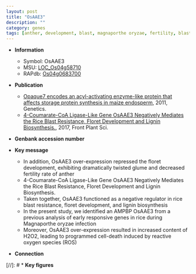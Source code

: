 ```yaml
---
layout: post
title: "OsAAE3"
description: ""
category: genes
tags: [anther, development, blast, magnaporthe oryzae, fertility, blast resistance, lignin, reactive oxygen species, lignin biosynthesis]
---
```


* **Information**  
    + Symbol: OsAAE3  
    + MSU: [LOC_Os04g58710](http://rice.plantbiology.msu.edu/cgi-bin/ORF_infopage.cgi?orf=LOC_Os04g58710)  
    + RAPdb: [Os04g0683700](http://rapdb.dna.affrc.go.jp/viewer/gbrowse_details/irgsp1?name=Os04g0683700)  

* **Publication**  
    + [Opaque7 encodes an acyl-activating enzyme-like protein that affects storage protein synthesis in maize endosperm](http://www.ncbi.nlm.nih.gov/pubmed?term=Opaque7+encodes+an+acyl-activating+enzyme-like+protein+that+affects+storage+protein+synthesis+in+maize+endosperm%5BTitle%5D), 2011, Genetics.
    + [4-Coumarate-CoA Ligase-Like Gene OsAAE3 Negatively Mediates the Rice Blast Resistance, Floret Development and Lignin Biosynthesis.](http://www.ncbi.nlm.nih.gov/pubmed?term=4-Coumarate-CoA+Ligase-Like+Gene+OsAAE3+Negatively+Mediates+the+Rice+Blast+Resistance,+Floret+Development+and+Lignin+Biosynthesis.%5BTitle%5D), 2017, Front Plant Sci.

* **Genbank accession number**  

* **Key message**  
    + In addition, OsAAE3 over-expression repressed the floret development, exhibiting dramatically twisted glume and decreased fertility rate of anther
    + 4-Coumarate-CoA Ligase-Like Gene OsAAE3 Negatively Mediates the Rice Blast Resistance, Floret Development and Lignin Biosynthesis.
    + Taken together, OsAAE3 functioned as a negative regulator in rice blast resistance, floret development, and lignin biosynthesis
    + In the present study, we identified an AMPBP OsAAE3 from a previous analysis of early responsive genes in rice during Magnaporthe oryzae infection
    + Moreover, OsAAE3 over-expression resulted in increased content of H2O2, leading to programmed cell-death induced by reactive oxygen species (ROS)

* **Connection**  

[//]: # * **Key figures**  


